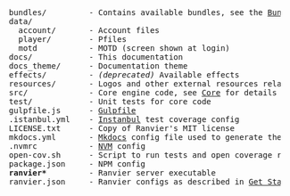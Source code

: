 
<pre>
  bundles/         - Contains available bundles, see the <a href="/bundles/">Bundles</a> section
  data/
    account/       - Account files
    player/        - Pfiles
    motd           - MOTD (screen shown at login)
  docs/            - This documentation
  docs_theme/      - Documentation theme
  effects/         - <em>(deprecated)</em> Available effects
  resources/       - Logos and other external resources related to the Ranvier project but not the MUD itself
  src/             - Core engine code, see <a href="/core/">Core</a> for details
  test/            - Unit tests for core code
  gulpfile.js      - <a href="http://gulpjs.com/">Gulpfile</a>
  .istanbul.yml    - <a href="https://istanbul.js.org/">Instanbul</a> test coverage config
  LICENSE.txt      - Copy of Ranvier's MIT license
  mkdocs.yml       - <a href="http://www.mkdocs.org/">Mkdocs</a> config file used to generate these docs
  .nvmrc           - <a href="https://github.com/creationix/nvm">NVM</a> config
  open-cov.sh      - Script to run tests and open coverage report
  package.json     - NPM config
  <strong>ranvier*</strong>         - Ranvier server executable
  ranvier.json     - Ranvier configs as described in <a href="/get_started/#server-configuration">Get Started</a>
</pre>

